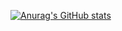 [![Anurag's GitHub stats](https://github-readme-stats.vercel.app/api?username=NoahDragon)](https://github.com/anuraghazra/github-readme-stats)

<!--
**NoahDragon/NoahDragon** is a ✨ _special_ ✨ repository because its `README.md` (this file) appears on your GitHub profile.

Here are some ideas to get you started:

- 🔭 I’m currently working on ...
- 🌱 I’m currently learning ...
- 👯 I’m looking to collaborate on ...
- 🤔 I’m looking for help with ...
- 💬 Ask me about ...
- 📫 How to reach me: ...
- 😄 Pronouns: ...
- ⚡ Fun fact: ...
-->
